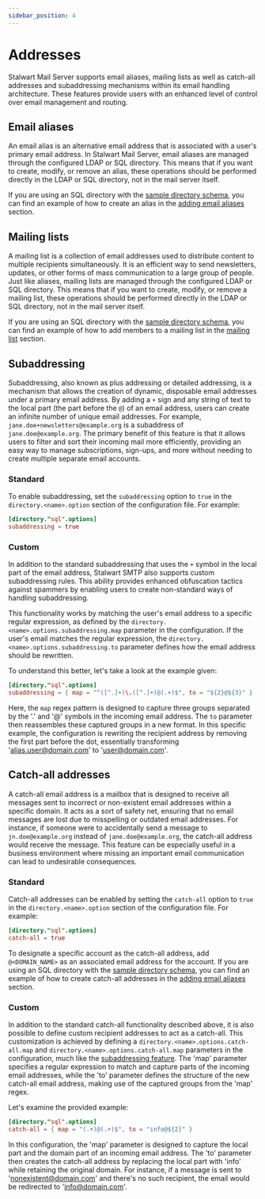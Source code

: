 ```yaml
---
sidebar_position: 4
---
```


# Addresses

Stalwart Mail Server supports email aliases, mailing lists as well as catch-all addresses and subaddressing mechanisms within its email handling architecture. These features provide users with an enhanced level of control over email management and routing.

## Email aliases

An email alias is an alternative email address that is associated with a user's primary email address. In Stalwart Mail Server, email aliases are managed through the configured LDAP or SQL directory. This means that if you want to create, modify, or remove an alias, these operations should be performed directly in the LDAP or SQL directory, not in the mail server itself. 

If you are using an SQL directory with the [sample directory schema](/docs/directory/types/sql#sample-directory-schema), you can find an example of how to create an alias in the [adding email aliases](/docs/directory/types/sql#adding-an-email-alias) section. 

## Mailing lists

A mailing list is a collection of email addresses used to distribute content to multiple recipients simultaneously. It is an efficient way to send newsletters, updates, or other forms of mass communication to a large group of people. Just like aliases, mailing lists are managed through the configured LDAP or SQL directory. This means that if you want to create, modify, or remove a mailing list, these operations should be performed directly in the LDAP or SQL directory, not in the mail server itself. 

If you are using an SQL directory with the [sample directory schema](/docs/directory/types/sql#sample-directory-schema), you can find an example of how to add members to a mailing list in the [mailing list](/docs/directory/types/sql#adding-members-to-a-mailing-list) section. 

## Subaddressing

Subaddressing, also known as plus addressing or detailed addressing, is a mechanism that allows the creation of dynamic, disposable email addresses under a primary email address. By adding a `+` sign and any string of text to the local part (the part before the `@`) of an email address, users can create an infinite number of unique email addresses. For example, `jane.doe+newsletters@example.org` is a subaddress of `jane.doe@example.org`. The primary benefit of this feature is that it allows users to filter and sort their incoming mail more efficiently, providing an easy way to manage subscriptions, sign-ups, and more without needing to create multiple separate email accounts.

### Standard

To enable subaddressing, set the `subaddressing` option to `true` in the `directory.<name>.option` section of the configuration file. For example:

```toml
[directory."sql".options]
subaddressing = true
```

### Custom
 
In addition to the standard subaddressing that uses the `+` symbol in the local part of the email address, Stalwart SMTP also supports custom subaddressing rules. This ability provides enhanced obfuscation tactics against spammers by enabling users to create non-standard ways of handling subaddressing.

This functionality works by matching the user's email address to a specific regular expression, as defined by the `directory.<name>.options.subaddressing.map` parameter in the configuration. If the user's email matches the regular expression, the `directory.<name>.options.subaddressing.to` parameter defines how the email address should be rewritten.

To understand this better, let's take a look at the example given:

```toml
[directory."sql".options]
subaddressing = { map = "^([^.]+)\.([^.]+)@(.+)$", to = "${2}@${3}" }
```

Here, the `map` regex pattern is designed to capture three groups separated by the '.' and '@' symbols in the incoming email address. The `to` parameter then reassembles these captured groups in a new format. In this specific example, the configuration is rewriting the recipient address by removing the first part before the dot, essentially transforming 'alias.user@domain.com' to 'user@domain.com'. 

## Catch-all addresses

A catch-all email address is a mailbox that is designed to receive all messages sent to incorrect or non-existent email addresses within a specific domain. It acts as a sort of safety net, ensuring that no email messages are lost due to misspelling or outdated email addresses. For instance, if someone were to accidentally send a message to `jn.doe@example.org` instead of `jane.doe@example.org`, the catch-all address would receive the message. This feature can be especially useful in a business environment where missing an important email communication can lead to undesirable consequences.

### Standard

Catch-all addresses can be enabled by setting the `catch-all` option to `true` in the `directory.<name>.option` section of the configuration file. For example:

```toml
[directory."sql".options]
catch-all = true
```

To designate a specific account as the catch-all address, add `@<DOMAIN_NAME>` as an associated email address for the account. If you are using an SQL directory with the [sample directory schema](/docs/directory/types/sql#sample-directory-schema), you can find an example of how to create catch-all addresses in the [adding email aliases](/docs/directory/types/sql#adding-an-email-alias) section. 

### Custom

In addition to the standard catch-all functionality described above, it is also possible to define custom recipient addresses to act as a catch-all. This customization is achieved by defining a `directory.<name>.options.catch-all.map` and `directory.<name>.options.catch-all.map` parameters in the configuration, much like the [subaddressing feature](#custom). The 'map' parameter specifies a regular expression to match and capture parts of the incoming email addresses, while the 'to' parameter defines the structure of the new catch-all email address, making use of the captured groups from the 'map' regex.

Let's examine the provided example:

```toml
[directory."sql".options]
catch-all = { map = "(.+)@(.+)$", to = "info@${2}" }
```

In this configuration, the 'map' parameter is designed to capture the local part and the domain part of an incoming email address. The 'to' parameter then creates the catch-all address by replacing the local part with 'info' while retaining the original domain. For instance, if a message is sent to 'nonexistent@domain.com' and there's no such recipient, the email would be redirected to 'info@domain.com'. 

